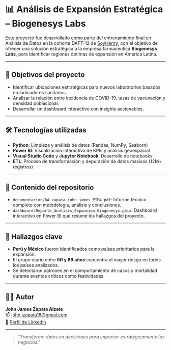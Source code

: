 # 📊 Análisis de Expansión Estratégica – Biogenesys Labs

Este proyecto fue desarrollado como parte del entrenamiento final en Análisis de Datos en la cohorte DAFT-12 de [SoyHenry](https://www.soyhenry.com/), con el objetivo de ofrecer una solución estratégica a la empresa farmacéutica **Biogenesys Labs**, para identificar regiones óptimas de expansión en América Latina.

---

## 🧠 Objetivos del proyecto

- Identificar ubicaciones estratégicas para nuevos laboratorios basados en indicadores sanitarios.
- Analizar la relación entre incidencia de COVID-19, tasas de vacunación y densidad poblacional.
- Desarrollar un dashboard interactivo con insights accionables.

---

## 🛠️ Tecnologías utilizadas

- **Python**: Limpieza y análisis de datos (Pandas, NumPy, Seaborn)
- **Power BI**: Visualización interactiva de KPIs y análisis geoespacial
- **Visual Studio Code** y **Jupyter Notebook**: Desarrollo de notebooks
- **ETL**: Proceso de transformación y depuración de datos masivos (12M+ registros)

---

## 📁 Contenido del repositorio

- `documentacion/DA_zapata_john_james_PIM4.pdf`: Informe técnico completo con metodología, análisis y conclusiones.
- `dashboard/Reporte_Analisis_Expansion_Biogenesys.pbix`: Dashboard interactivo en Power BI que resume los hallazgos del proyecto.

---

## 📌 Hallazgos clave

- **Perú y México** fueron identificados como países prioritarios para la expansión.
- El grupo etario entre **50 y 69 años** concentra el mayor riesgo en todos los países analizados.
- Se detectaron patrones en el comportamiento de casos y mortalidad durante eventos críticos como festividades.

---

## 🙋‍♂️ Autor

**John James Zapata Alzate**  
📫 [john.jzapata18@gmail.com](mailto:john.jzapata18@gmail.com)  
🔗 [Perfil de LinkedIn](www.linkedin.com/in/johnjzapata)

---

> *"Transformo datos en decisiones para impactar estratégicamente los negocios."*

